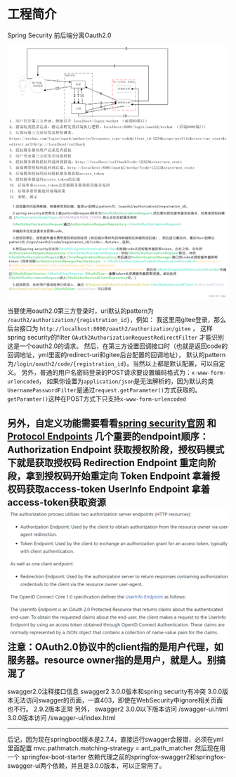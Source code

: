 # 工程简介

Spring Security 前后端分离Oauth2.0

![](./docs/images/Oauth2前后端分离.png)
![](./docs/images/details.png)

当要使用oauth2.0第三方登录时，uri默认的pattern为 `/oauth2/authorization/{registration_id}`，例如：
我这里用gitee登录，那么后台接口为 `http://localhost:8080/oauth2/authorization/gitee` ，
这样spring security的filter `OAuth2AuthorizationRequestRedirectFilter` 才能识别这是一个oauth2.0的请求。
然后，在第三方设置回调接口时（也就是返回code的回调地址，yml里面的redirect-uri和gitee后台配置的回调地址），
默认的pattern为`/login/oauth2/code/{registration_id}`。当然以上都是默认配置，可以自定义。
另外，普通的用户名密码登录的POST请求要设置编码格式为：`x-www-form-urlencoded`，
如果你设置为`application/json`是无法解析的，因为默认的类`UsernamePasswordFilter`是通过`request.getParameter()`方式获取的。
`getParamter()`这种在POST方式下只支持`x-www-form-urlencoded`

另外，自定义功能需要看看[spring security官网](https://docs.spring.io/spring-security/reference/servlet/oauth2/login/advanced.html)
和[Protocol Endpoints](https://www.rfc-editor.org/rfc/rfc6749#section-3)
几个重要的endpoint顺序：
Authorization Endpoint 获取授权阶段，授权码模式下就是获取授权码
Redirection Endpoint 重定向阶段，拿到授权码开始重定向
Token Endpoint 拿着授权码获取access-token
UserInfo Endpoint 拿着access-token获取资源
![img.png](docs/images/img.png)
注意：OAuth2.0协议中的client指的是用户代理，如服务器。resource owner指的是用户，就是人。别搞混了
------
swagger2.0注释接口信息
swagger2 3.0.0版本和spring security有冲突
3.0.0版本无法访问swagger的页面，一直403，即使在WebSecurity中ignore相关页面也不行。
2.9.2版本正常
另外，
swagger2
3.0.0以下版本访问 /swagger-ui.html
3.0.0版本访问 /swagger-ui/index.html

------
后记，因为现在springboot版本是2.7.4，直接运行swagger会报错，必须在yml里面配置 mvc.pathmatch.matching-strategy = ant_path_matcher
然后现在用一个 springfox-boot-starter 依赖代理之前的springfox-swagger2和springfox-swagger-ui两个依赖，并且是3.0.0版本，可以正常用了。
